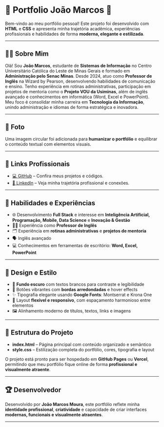 # 🌟 Portfolio João Marcos 🌟

Bem-vindo ao meu portfólio pessoal! Este projeto foi desenvolvido com **HTML** e **CSS** e apresenta minha trajetória acadêmica, experiências profissionais e habilidades de forma **moderna, elegante e estilizada**.

---

## 👨‍💻 Sobre Mim

Olá! Sou **João Marcos**, estudante de **Sistemas de Informação** no Centro Universitário Católica do Leste de Minas Gerais e formado em **Administração pelo Senac Minas**. Desde 2024, atuo como **Professor de Inglês** na Wizard by Pearson, desenvolvendo habilidades de comunicação e ensino. Tenho experiência em rotinas administrativas, participação em projetos de mentoria como o **Projeto VOU da Usiminas**, além de inglês avançado e conhecimentos em informática (Word, Excel e PowerPoint). Meu foco é consolidar minha carreira em **Tecnologia da Informação**, unindo administração e idiomas de forma estratégica e inovadora.

---

## 📸 Foto

Uma imagem circular foi adicionada para **humanizar o portfólio** e equilibrar o conteúdo textual com elementos visuais.

---

## 🔗 Links Profissionais

* [💻 GitHub](https://github.com/joaomarcossystem) – Confira meus projetos e códigos.
* [🔗 LinkedIn](https://www.linkedin.com/in/jo%C3%A3o-marcos-411954217/) – Veja minha trajetória profissional e conexões.

---

## 📝 Habilidades e Experiências

* 🌐 Desenvolvimento **Full Stack** e interesse em **Inteligência Artificial, Programação, Mobile, Data Science** e **Inovação & Gestão**
* 👨‍🏫 Experiência como **Professor de Inglês**
* 🗂 Experiência em **rotinas administrativas** e **projetos de mentoria**
* 🗣 Inglês avançado
* 💻 Conhecimentos em ferramentas de escritório: **Word, Excel, PowerPoint**

---

## 🎨 Design e Estilo

* 🖤 **Fundo escuro** com textos brancos para contraste e legibilidade
* 🎨 Botões vibrantes com **bordas arredondadas** e hover effects
* ✨ Tipografia elegante usando **Google Fonts**: Montserrat e Krona One
* 📐 Layout **flexível e responsivo**, com espaçamento harmonioso entre elementos
* 🖼 Alinhamento moderno de títulos, textos, links e imagens

---

## 📂 Estrutura do Projeto

* **index.html** – Página principal com conteúdo organizado e semântico
* **style.css** – Estilização completa do portfólio, cores, tipografia e layout

O projeto está pronto para ser hospedado em **GitHub Pages** ou **Vercel**, permitindo que meu portfólio fique online de forma **profissional e visualmente atraente**.

---

## 🏆 Desenvolvedor

Desenvolvido por **João Marcos Moura**, este portfólio reflete minha **identidade profissional**, **criatividade** e capacidade de criar interfaces **modernas, funcionais e visualmente atraentes**.

---